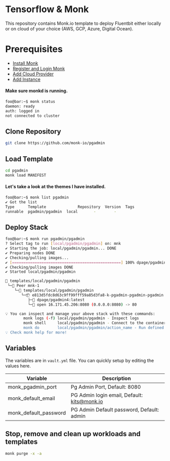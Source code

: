 # Tensorflow & Monk
This repository contains Monk.io template to deploy Fluentbit either locally or on cloud of your choice (AWS, GCP, Azure, Digital Ocean).

# Prerequisites
- [Install Monk](https://docs.monk.io/docs/get-monk)
- [Register and Login Monk](https://docs.monk.io/docs/acc-and-auth)
- [Add Cloud Provider](https://docs.monk.io/docs/cloud-provider)
- [Add Instance](https://docs.monk.io/docs/multi-cloud)

#### Make sure monkd is running.
```bash
foo@bar:~$ monk status
daemon: ready
auth: logged in
not connected to cluster
```

## Clone Repository
```bash
git clone https://github.com/monk-io/pgadmin
```

## Load Template
```bash
cd pgadmin
monk load MANIFEST
```


#### Let's take a look at the themes I have installed.
```bash
foo@bar:~$ monk list pgadmin
✔ Got the list
Type      Template              Repository  Version  Tags
runnable  pgadmin/pgadmin  local       -        -

```

## Deploy Stack
```bash
foo@bar:~$ monk run pgadmin/pgadmin 
? Select tag to run [local/pgadmin/pgadmin] on: mnk
✔ Starting the job: local/pgadmin/pgadmin... DONE
✔ Preparing nodes DONE
✔ Checking/pulling images...
✔ [================================================] 100% dpage/pgadmin4:latest mnk-1
✔ Checking/pulling images DONE
✔ Started local/pgadmin/pgadmin

🔩 templates/local/pgadmin/pgadmin
 └─🧊 Peer mnk-1
    └─🔩 templates/local/pgadmin/pgadmin
       └─📦 e813d5fdc8d63c9ff99fff59a85d3fa8-k-pgadmin-pgadmin-pgadmin
          ├─🧩 dpage/pgadmin4:latest
          └─🔌 open 16.171.45.206:8080 (0.0.0.0:8080) -> 80

💡 You can inspect and manage your above stack with these commands:
        monk logs (-f) local/pgadmin/pgadmin - Inspect logs
        monk shell     local/pgadmin/pgadmin - Connect to the container's shell
        monk do        local/pgadmin/pgadmin/action_name - Run defined action (if exists)
💡 Check monk help for more!
```

## Variables
The variables are in `vault.yml` file. You can quickly setup by editing the values here.

| Variable                     	| Description                               	|
|------------------------------	|-------------------------------------------	|
| monk_pgadmin_port             | Pg Admin Port, Default: 8080 	               |
| monk_default_email            | PG Admin login email, Default: kits@monk.io                    	|
| monk_default_password         | PG Admin Default password, Default: admin                    	|



## Stop, remove and clean up workloads and templates

```bash
monk purge -x -a
```